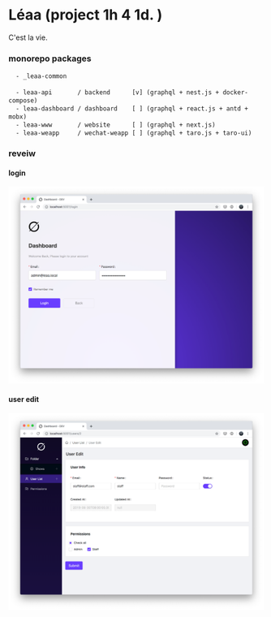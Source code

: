# Léaa (project 1h 4 1d. )

C'est la vie.


### monorepo packages

```
  - _leaa-common

  - leaa-api       / backend      [v] (graphql + nest.js + docker-compose)
  - leaa-dashboard / dashboard    [ ] (graphql + react.js + antd + mobx)
  - leaa-www       / website      [ ] (graphql + next.js)
  - leaa-weapp     / wechat-weapp [ ] (graphql + taro.js + taro-ui)
```

### reveiw

#### login
![login](./designs/ui/login.png)


#### user edit
![user-edit](./designs/ui/user-edit.png)
